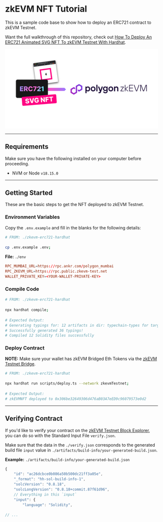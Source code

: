 # zkEVM NFT Tutorial

This is a sample code base to show how to deploy an ERC721 contract to zkEVM Testnet.

Want the full walkthrough of this repository, check out [How To Deploy An ERC721 Animated SVG NFT To zkEVM Testnet With Hardhat](https://codingwithmanny.medium.com/deploy-an-animated-nft-to-zkevm-with-hardhat-1c580e4a4465).

![Deploy An ERC721 Contract To zkEVM Testnet](/docs/zkEVM-ERC721-NFT.png)


---

## Requirements

Make sure you have the following installed on your computer before proceeding.

- NVM or Node `v18.15.0`

---

## Getting Started

These are the basic steps to get the NFT deployed to zkEVM Testnet.

### Environment Variables

Copy the `.env.example` and fill in the blanks for the following details:

```bash
# FROM: ./zkevm-erc721-hardhat

cp .env.example .env;
```

**File:** `./env`

```toml
RPC_MUMBAI_URL=https://rpc.ankr.com/polygon_mumbai
RPC_ZKEVM_URL=https://rpc.public.zkevm-test.net
WALLET_PRIVATE_KEY=<YOUR-WALLET-PRIVATE-KEY>
```

### Compile Code

```bash
# FROM: ./zkevm-erc721-hardhat

npx hardhat compile;

# Expected Output:
# Generating typings for: 12 artifacts in dir: typechain-types for target: ethers-v5
# Successfully generated 36 typings!
# Compiled 12 Solidity files successfully
```

### Deploy Contract

**NOTE:** Make sure your wallet has zkEVM Bridged Eth Tokens via the [zkEVM Testnet Bridge](https://public.zkevm-test.net).

```bash
# FROM: ./zkevm-erc721-hardhat

npx hardhat run scripts/deploy.ts --network zkevmTestnet;

# Expected Output:
# zkEVMNFT deployed to 0x306be32649306d476aB03A7eED9c96079573e0d2
```

---

## Verifying Contract

If you'd like to verify your contract on the [zkEVM Testnet Block Explorer](https://explorer.public.zkevm-test.net), you can do so with the Standard Input File `verify.json`.

Make sure that the data in the `./verify.json` corresponds to the generated build file `input` value in `./artifacts/build-info/your-generated-build.json`.

**Example:** `./artifacts/build-info/your-generated-build.json`

```js
{
    "id": "ac26dcbce0b086a50b500dc21ff3a05e",
    "_format": "hh-sol-build-info-1",
    "solcVersion": "0.8.18",
    "solcLongVersion": "0.8.18+commit.87f61d96",
    // Everything in this `input`
    "input": {
        "language": "Solidity",

// ...
```



